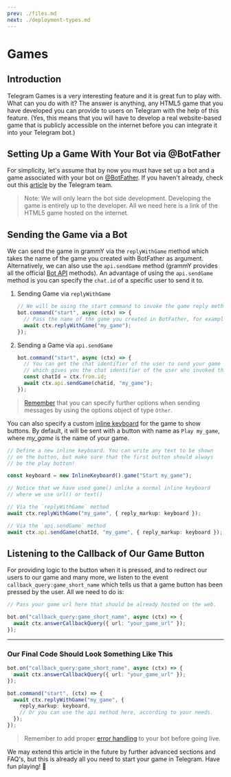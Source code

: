 ```yaml
---
prev: ./files.md
next: ./deployment-types.md
---
```


# Games

## Introduction

Telegram Games is a very interesting feature and it is great fun to play with.
What can you do with it?
The answer is anything, any HTML5 game that you have developed you can provide to users on Telegram with the help of this feature.
(Yes, this means that you will have to develop a real website-based game that is publicly accessible on the internet before you can integrate it into your Telegram bot.)

## Setting Up a Game With Your Bot via @BotFather

For simplicity, let's assume that by now you must have set up a bot and a game associated with your bot on [@BotFather](https://t.me/BotFather).
If you haven't already, check out this [article](https://core.telegram.org/bots/games) by the Telegram team.

> Note: We will only learn the bot side development.
> Developing the game is entirely up to the developer.
> All we need here is a link of the HTML5 game hosted on the internet.

## Sending the Game via a Bot

We can send the game in grammY via the `replyWithGame` method which takes the name of the game you created with BotFather as argument.
Alternatively, we can also use the `api.sendGame` method (grammY provides all the official [Bot API](https://core.telegram.org/bots/api) methods).
An advantage of using the `api.sendGame` method is you can specify the `chat.id` of a specific user to send it to.

1. Sending Game via `replyWithGame`

   ```ts
   // We will be using the start command to invoke the game reply method.
   bot.command("start", async (ctx) => {
     // Pass the name of the game you created in BotFather, for example "my_game".
     await ctx.replyWithGame("my_game");
   });
   ```

2. Sending a Game via `api.sendGame`

   ```ts
   bot.command("start", async (ctx) => {
     // You can get the chat identifier of the user to send your game to with `ctx.from.id`.
     // which gives you the chat identifier of the user who invoked the start command.
     const chatId = ctx.from.id;
     await ctx.api.sendGame(chatid, "my_game");
   });
   ```

> [Remember](./basics.md#sending-messages) that you can specify further options when sending messages by using the options object of type `Other`.

You can also specify a custom [inline keyboard](../plugins/keyboard.md#inline-keyboards) for the game to show buttons.
By default, it will be sent with a button with name as `Play my_game`, where _my_game_ is the name of your game.

```ts
// Define a new inline keyboard. You can write any text to be shown
// on the button, but make sure that the first button should always
// be the play button!

const keyboard = new InlineKeyboard().game("Start my_game");

// Notice that we have used game() unlike a normal inline keyboard
// where we use url() or text()

// Via the `replyWithGame` method
await ctx.replyWithGame("my_game", { reply_markup: keyboard });

// Via the `api.sendGame` method
await ctx.api.sendGame(chatId, "my_game", { reply_markup: keyboard });
```

## Listening to the Callback of Our Game Button

For providing logic to the button when it is pressed, and to redirect our users to our game and many more, we listen to the event `callback_query:game_short_name` which tells us that a game button has been pressed by the user.
All we need to do is:

```ts
// Pass your game url here that should be already hosted on the web.

bot.on("callback_query:game_short_name", async (ctx) => {
  await ctx.answerCallbackQuery({ url: "your_game_url" });
});
```

---

### Our Final Code Should Look Something Like This

```ts
bot.on("callback_query:game_short_name", async (ctx) => {
  await ctx.answerCallbackQuery({ url: "your_game_url" });
});

bot.command("start", (ctx) => {
  await ctx.replyWithGame("my_game", {
    reply_markup: keyboard,
    // Or you can use the api method here, according to your needs.
  });
});
```

> Remember to add proper [error handling](./errors.md) to your bot before going live.

We may extend this article in the future by further advanced sections and FAQ's, but this is already all you need to start your game in Telegram.
Have fun playing! :space_invader:
